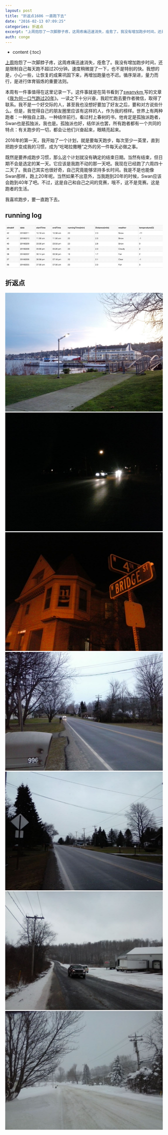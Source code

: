 ```yaml
---
layout: post
title: "折返点1606 一直跑下去"
date: "2016-02-13 07:09:25"
categories: 折返点
excerpt: "上周抱怨了一次脚脖子疼，这周疼痛迅速消失，痊愈了。我没有增加跑步时间，还是限制自己每天跑不超过20分钟。速度稍微提了一下，也不是特别的快。我想的..."
auth: conge
---
```

* content
{:toc}

[上周](http://www.jianshu.com/p/2e42b2f4f521)抱怨了一次脚脖子疼，这周疼痛迅速消失，痊愈了。我没有增加跑步时间，还是限制自己每天跑不超过20分钟。速度稍微提了一下，也不是特别的快。我想的是，小心一些，让恢复的成果巩固下来，再增加跑量也不迟。循序渐进，量力而行，是进行体育锻炼的重要法则。

本周有一件事值得在这里记录一下。这件事就是在简书看到了[swanykm ](http://www.jianshu.com/users/b5ed96d4aadf)写的文章《[我为何一口气跑过20年](http://www.jianshu.com/p/61376ce556f8)》。一读之下十分兴奋，我赶忙跑去要作者微信，取得了联系。我不是一个好交际的人，甚至我也没想好要加了好友之后，要和对方说些什么。但是，我觉得自己的朋友圈里应该有这样的人，作为我的榜样。世界上有两种跑者：一种独自上路，一种结伴前行。看过村上春树的书，他肯定是孤独派跑者，Swan也是孤独派，我也是。孤独派也好，结伴派也罢，所有跑者都有一个共同的特点：有关跑步的一切，都会让他们兴奋起来，眼睛亮起来。

2016年的第一天，我开始了一个计划，就是要每天跑步，每次至少一英里，直到把跑步变成我的习惯，成为“吃喝拉撒睡”之外的另一件每天必做之事。

既然是要养成跑步习惯，那么这个计划就没有确定的结束日期。当然有结束，但日期不会是选定的某一天。它应该是我跑不动的那一天吧。我现在已经跑了六周四十二天了。我自己其实也很好奇，自己究竟能够坚持多长时间。我是不是也能像Swan那样，跑上20年呢。当然如果不出意外，当我跑到20年的时候，Swan应该会跑到40年了吧。不过，这是自己和自己之间的竞赛，哦不，这不是竞赛。这是跑者的生活。

我喜欢跑步，要一直跑下去。

## running log

![week 06 running log](/assets/images/折返点/118382-b792c18d80337c10.png)

## 折返点

![20160205.jpg](/assets/images/折返点/118382-86c9dc344a14e08f.jpg)
![20160206.jpg](/assets/images/折返点/118382-f1576a726d06befd.jpg)
![20160207.jpg](/assets/images/折返点/118382-602903a149c4159e.jpg)
![20160208.jpg](/assets/images/折返点/118382-fbef0d11303ecb5b.jpg)
![20160209.jpg](/assets/images/折返点/118382-df21933deed13672.jpg)
![20160210.jpg](/assets/images/折返点/118382-1ed6b4f0432b2605.jpg)
![20160211.jpg](/assets/images/折返点/118382-fbae7a7669d19a80.jpg)
